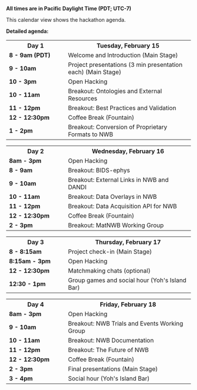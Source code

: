 **All times are in Pacific Daylight Time (PDT; UTC-7)**

This calendar view shows the hackathon agenda.

**Detailed agenda:**

<table width="400">
  <tr>
    <th style="width:145px"><b>Day 1</b></th>
    <th><b>Tuesday, February 15</b></th>
  </tr>
  <tr>
    <td><b>8 - 9am (PDT)</b></td>
    <td>Welcome and Introduction (Main Stage)</td>
  </tr>
  <tr>
    <td><b>9 - 10am</b></td>
    <td>Project presentations (3 min presentation each) (Main Stage)
    </td>
  </tr>
  <tr>
    <td><b>10 - 3pm</b></td>
    <td>Open Hacking
    </td>
  </tr>
  <tr>
    <td><b>10 - 11am</b></td>
    <td>Breakout: Ontologies and External Resources
    </td>
  </tr>
  <tr>
    <td><b>11 - 12pm</b></td>
    <td>Breakout: Best Practices and Validation
    </td>
  </tr>
  <tr>
    <td><b>12 - 12:30pm</b></td>
    <td>Coffee Break (Fountain)
    </td>
  </tr>
  <tr>
    <td><b>1 - 2pm</b></td>
    <td>Breakout: Conversion of Proprietary Formats to NWB
    </td>
  </tr>
</table>

<table width="400">
  <tr>
    <th style="width:145px"><b>Day 2</b></th>
    <th><b>Wednesday, February 16</b></th>
  </tr>
  <tr>
    <td><b>8am - 3pm</b></td>
    <td>Open Hacking
    </td>
  </tr>
  <tr>
    <td><b>8 - 9am</b></td>
    <td>Breakout: BIDS-ephys
    </td>
  </tr>
  <tr>
    <td><b>9 - 10am</b></td>
    <td>Breakout: External Links in NWB and DANDI
    </td>
  </tr>
  <tr>
    <td><b>10 - 11am</b></td>
    <td>Breakout: Data Overlays in NWB
    </td>
  </tr>
  <tr>
    <td><b>11 - 12pm</b></td>
    <td>Breakout: Data Acquisition API for NWB
    </td>
  </tr>
  <tr>
    <td><b>12 - 12:30pm</b></td>
    <td>Coffee Break (Fountain)
    </td>
  </tr>
  <tr>
    <td><b>2 - 3pm</b></td>
    <td>Breakout: MatNWB Working Group
    </td>
  </tr>
</table>

<table width="400">
  <tr>
    <th style="width:145px"><b>Day 3</b></th>
    <th><b>Thursday, February 17</b></th>
  </tr>
  <tr>
    <td><b>8 - 8:15am</b></td>
    <td>Project check-in (Main Stage)
    </td>
  </tr>
  <tr>
    <td><b>8:15am - 3pm</b></td>
    <td>Open Hacking
    </td>
  </tr>
  <tr>
    <td><b>12 - 12:30pm</b></td>
    <td>Matchmaking chats (optional)
    </td>
  </tr>
  <tr>
    <td><b>12:30 - 1pm</b></td>
    <td>Group games and social hour (Yoh's Island Bar)
    </td>
  </tr>
</table>


<table width="400">
  <tr>
    <th style="width:145px"><b>Day 4</b></th>
    <th><b>Friday, February 18</b></th>
  </tr>
  <tr>
    <td><b>8am - 3pm</b></td>
    <td>Open Hacking
    </td>
  </tr>
  <tr>
    <td><b>9 - 10am</b></td>
    <td>Breakout: NWB Trials and Events Working Group
    </td>
  </tr>
  <tr>
    <td><b>10 - 11am</b></td>
    <td>Breakout: NWB Documentation
    </td>
  </tr>
  <tr>
    <td><b>11 - 12pm</b></td>
    <td>Breakout: The Future of NWB
    </td>
  </tr>
  <tr>
    <td><b>12 - 12:30pm</b></td>
    <td>Coffee Break (Fountain)
    </td>
  </tr>
  <tr>
    <td><b>2 - 3pm</b></td>
    <td>Final presentations (Main Stage)
    </td>
  </tr>
  <tr>
    <td><b>3 - 4pm</b></td>
    <td>Social hour (Yoh's Island Bar)
    </td>
  </tr>
</table>
